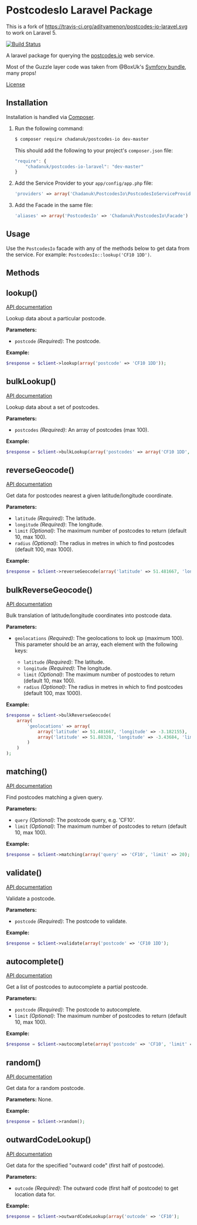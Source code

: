 PostcodesIo Laravel Package
============================
This is a fork of https://travis-ci.org/adityamenon/postcodes-io-laravel.svg to work on Laravel 5.

[![Build Status](https://travis-ci.org/adityamenon/postcodes-io-laravel.svg?branch=1.0.1)](https://travis-ci.org/adityamenon/postcodes-io-laravel)

A laravel package for querying the [postcodes.io](http://postcodes.io) web service.

Most of the Guzzle layer code was taken from @BoxUk's [Symfony bundle](https://github.com/BoxUk/postcodes-io-bundle), many props!

[License](LICENSE)

Installation
------------

Installation is handled via [Composer](http://getcomposer.org).

1. Run the following command:
    ```bash
    $ composer require chadanuk/postcodes-io dev-master
    ```
    This should add the following to your project's `composer.json` file:

    ```js
    "require": {
        "chadanuk/postcodes-io-laravel": "dev-master"
    }
    ```
2. Add the Service Provider to your `app/config/app.php` file:

    ```php
    'providers' => array('Chadanuk\PostcodesIo\PostcodesIoServiceProvider')
    ```

3. Add the Facade in the same file:

    ```php
    'aliases' => array('PostcodesIo' => 'Chadanuk\PostcodesIo\Facade')
    ```

Usage
-----

Use the `PostcodesIo` facade with any of the methods below to get data from the service. For example: `PostcodesIo::lookup('CF10 1DD')`.

Methods
-------

lookup()
--------
[API documentation](http://postcodes.io/docs#Postcode-Lookup)

Lookup data about a particular postcode.

__Parameters:__
* `postcode` _(Required)_: The postcode.

__Example:__
```php
$response = $client->lookup(array('postcode' => 'CF10 1DD'));
```


bulkLookup()
--------
[API documentation](http://postcodes.io/docs#Bulk-Postcode-Lookup)

Lookup data about a set of postcodes.

__Parameters:__
* `postcodes` _(Required)_: An array of postcodes (max 100).

__Example:__
```php
$response = $client->bulkLookup(array('postcodes' => array('CF10 1DD', 'W1B 4BD'));
```


reverseGeocode()
--------
[API documentation](http://postcodes.io/docs#Geocode-Postcode)

Get data for postcodes nearest a given latitude/longitude coordinate.

__Parameters:__
* `latitude` _(Required)_: The latitude.
* `longitude` _(Required)_: The longitude.
* `limit` _(Optional)_: The maximum number of postcodes to return (default 10, max 100).
* `radius` _(Optional)_: The radius in metres in which to find postcodes (default 100, max 1000).

__Example:__
```php
$response = $client->reverseGeocode(array('latitude' => 51.481667, 'longitude' => -3.182155);
```


bulkReverseGeocode()
--------
[API documentation](http://postcodes.io/docs#Geocode-Postcode)

Bulk translation of latitude/longitude coordinates into postcode data.

__Parameters:__
* `geolocations` _(Required)_: The geolocations to look up (maximum 100).  This parameter should be an array, each element with the following keys:

    * `latitude` _(Required)_: The latitude.
    * `longitude` _(Required)_: The longitude.
    * `limit` _(Optional)_: The maximum number of postcodes to return (default 10, max 100).
    * `radius` _(Optional)_: The radius in metres in which to find postcodes (default 100, max 1000).

__Example:__
```php
$response = $client->bulkReverseGeocode(
    array(
        'geolocations' => array(
            array('latitude' => 51.481667, 'longitude' => -3.182155),
            array('latitude' => 51.88328, 'longitude' => -3.43684, 'limit' => 5, 'radius' => 500)
        )
    )
);
```


matching()
--------
[API documentation](http://postcodes.io/docs#Postcode-Query)

Find postcodes matching a given query.

__Parameters:__
* `query` _(Optional)_: The postcode query, e.g. 'CF10'.
* `limit` _(Optional)_: The maximum number of postcodes to return (default 10, max 100).

__Example:__
```php
$response = $client->matching(array('query' => 'CF10', 'limit' => 20);
```


validate()
--------
[API documentation](http://postcodes.io/docs#Postcode-Validation)

Validate a postcode.

__Parameters:__
* `postcode` _(Required)_: The postcode to validate.

__Example:__
```php
$response = $client->validate(array('postcode' => 'CF10 1DD');
```


autocomplete()
--------
[API documentation](http://postcodes.io/docs#Postcode-Autocomplete)

Get a list of postcodes to autocomplete a partial postcode.

__Parameters:__
* `postcode` _(Required)_: The postcode to autocomplete.
* `limit` _(Optional)_: The maximum number of postcodes to return (default 10, max 100).

__Example:__
```php
$response = $client->autocomplete(array('postcode' => 'CF10', 'limit' => 20);
```


random()
--------
[API documentation](http://postcodes.io/docs#Random-Postcode)

Get data for a random postcode.

__Parameters:__
None.

__Example:__
```php
$response = $client->random();
```


outwardCodeLookup()
--------
[API documentation](http://postcodes.io/docs#Show-Outcode)

Get data for the specified "outward code" (first half of postcode).

__Parameters:__
* `outcode` _(Required)_: The outward code (first half of postcode) to get location data for.

__Example:__
```php
$response = $client->outwardCodeLookup(array('outcode' => 'CF10');
```
